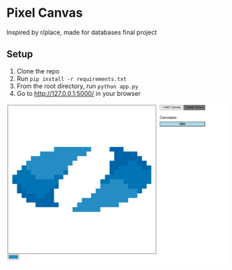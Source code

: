 # Pixel Canvas

Inspired by r/place, made for databases final project

## Setup

1. Clone the repo
2. Run `pip install -r requirements.txt`
3. From the root directory, run `python app.py`
4. Go to http://127.0.0.1:5000/ in your browser

![sample](img/sample.png)
